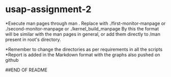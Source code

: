 # usap-assignment-2
*Execute man pages through man <man-page name>.
  Replace <man-page name> with ./first-monitor-manpage or ./second-monitor-manpage or ./kernel_build_manpage
  By this the format will be similar with the man pages in general, or add them directly to /man present in root's directory.

*Remember to change the directories as per requirements in all the scripts
*Report is added in the Markdown format with the graphs also pushed on github

##END OF README
